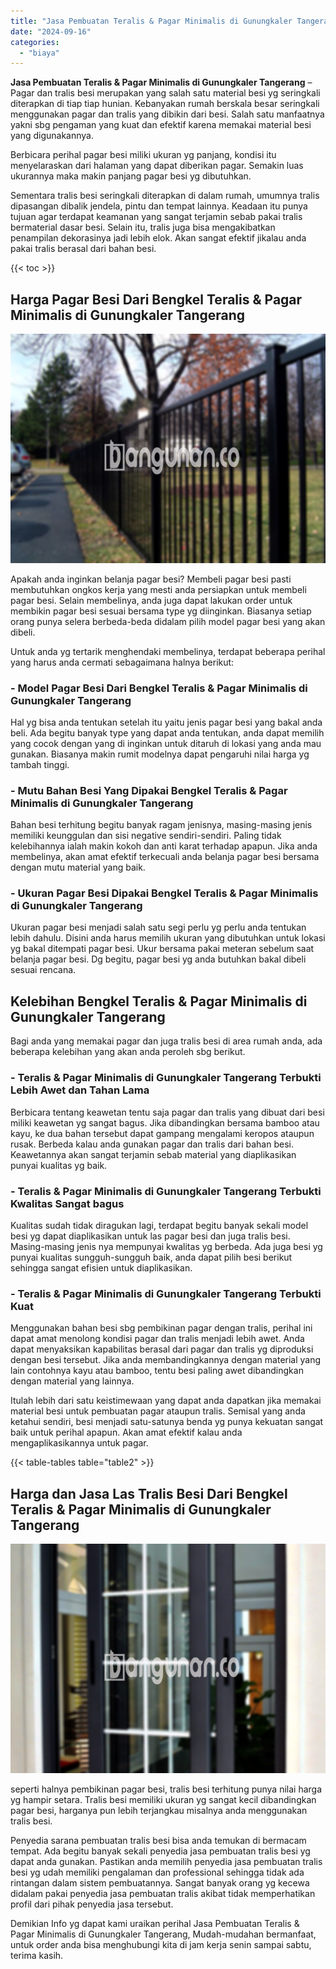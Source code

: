 ```yaml
---
title: "Jasa Pembuatan Teralis & Pagar Minimalis di Gunungkaler Tangerang"
date: "2024-09-16"
categories: 
  - "biaya"
---
```


**Jasa Pembuatan Teralis & Pagar Minimalis di Gunungkaler Tangerang** – Pagar dan tralis besi merupakan yang salah satu material besi yg seringkali diterapkan di tiap tiap hunian. Kebanyakan rumah berskala besar seringkali menggunakan pagar dan tralis yang dibikin dari besi. Salah satu manfaatnya yakni sbg pengaman yang kuat dan efektif karena memakai material besi yang digunakannya.

Berbicara perihal pagar besi miliki ukuran yg panjang, kondisi itu menyelaraskan dari halaman yang dapat diberikan pagar. Semakin luas ukurannya maka makin panjang pagar besi yg dibutuhkan.

Sementara tralis besi seringkali diterapkan di dalam rumah, umumnya tralis dipasangan dibalik jendela, pintu dan tempat lainnya. Keadaan itu punya tujuan agar terdapat keamanan yang sangat terjamin sebab pakai tralis bermaterial dasar besi. Selain itu, tralis juga bisa mengakibatkan penampilan dekorasinya jadi lebih elok. Akan sangat efektif jikalau anda pakai tralis berasal dari bahan besi.

{{< toc >}}

## Harga Pagar Besi Dari Bengkel Teralis & Pagar Minimalis di Gunungkaler Tangerang

![Jasa Pembuatan Teralis & Pagar Minimalis di Gunungkaler Tangerang](/images/pagar-minimalis-murah-50.png)

Apakah anda inginkan belanja pagar besi? Membeli pagar besi pasti membutuhkan ongkos kerja yang mesti anda persiapkan untuk membeli pagar besi. Selain membelinya, anda juga dapat lakukan order untuk membikin pagar besi sesuai bersama type yg diinginkan. Biasanya setiap orang punya selera berbeda-beda didalam pilih model pagar besi yang akan dibeli.

Untuk anda yg tertarik menghendaki membelinya, terdapat beberapa perihal yang harus anda cermati sebagaimana halnya berikut:
### \- Model Pagar Besi Dari Bengkel Teralis & Pagar Minimalis di Gunungkaler Tangerang

Hal yg bisa anda tentukan setelah itu yaitu jenis pagar besi yang bakal anda beli. Ada begitu banyak type yang dapat anda tentukan, anda dapat memilih yang cocok dengan yang di inginkan untuk ditaruh di lokasi yang anda mau gunakan. Biasanya makin rumit modelnya dapat pengaruhi nilai harga yg tambah tinggi.

### \- Mutu Bahan Besi Yang Dipakai Bengkel Teralis & Pagar Minimalis di Gunungkaler Tangerang

Bahan besi terhitung begitu banyak ragam jenisnya, masing-masing jenis memiliki keunggulan dan sisi negative sendiri-sendiri. Paling tidak kelebihannya ialah makin kokoh dan anti karat terhadap apapun. Jika anda membelinya, akan amat efektif terkecuali anda belanja pagar besi bersama dengan mutu material yang baik.

### \- Ukuran Pagar Besi Dipakai Bengkel Teralis & Pagar Minimalis di Gunungkaler Tangerang

Ukuran pagar besi menjadi salah satu segi perlu yg perlu anda tentukan lebih dahulu. Disini anda harus memilih ukuran yang dibutuhkan untuk lokasi yg bakal ditempati pagar besi. Ukur bersama pakai meteran sebelum saat belanja pagar besi. Dg begitu, pagar besi yg anda butuhkan bakal dibeli sesuai rencana.

## Kelebihan Bengkel Teralis & Pagar Minimalis di Gunungkaler Tangerang

Bagi anda yang memakai pagar dan juga tralis besi di area rumah anda, ada beberapa kelebihan yang akan anda peroleh sbg berikut.

### \- Teralis & Pagar Minimalis di Gunungkaler Tangerang Terbukti Lebih Awet dan Tahan Lama

Berbicara tentang keawetan tentu saja pagar dan tralis yang dibuat dari besi miliki keawetan yg sangat bagus. Jika dibandingkan bersama bamboo atau kayu, ke dua bahan tersebut dapat gampang mengalami keropos ataupun rusak. Berbeda kalau anda gunakan pagar dan tralis dari bahan besi. Keawetannya akan sangat terjamin sebab material yang diaplikasikan punyai kualitas yg baik.

### \- Teralis & Pagar Minimalis di Gunungkaler Tangerang Terbukti Kwalitas Sangat bagus

Kualitas sudah tidak diragukan lagi, terdapat begitu banyak sekali model besi yg dapat diaplikasikan untuk las pagar besi dan juga tralis besi. Masing-masing jenis nya mempunyai kwalitas yg berbeda. Ada juga besi yg punyai kualitas sungguh-sungguh baik, anda dapat pilih besi berikut sehingga sangat efisien untuk diaplikasikan.

### \- Teralis & Pagar Minimalis di Gunungkaler Tangerang Terbukti Kuat

Menggunakan bahan besi sbg pembikinan pagar dengan tralis, perihal ini dapat amat menolong kondisi pagar dan tralis menjadi lebih awet. Anda dapat menyaksikan kapabilitas berasal dari pagar dan tralis yg diproduksi dengan besi tersebut. Jika anda membandingkannya dengan material yang lain contohnya kayu atau bamboo, tentu besi paling awet dibandingkan dengan material yang lainnya.

Itulah lebih dari satu keistimewaan yang dapat anda dapatkan jika memakai material besi untuk pembuatan pagar ataupun tralis. Semisal yang anda ketahui sendiri, besi menjadi satu-satunya benda yg punya kekuatan sangat baik untuk perihal apapun. Akan amat efektif kalau anda mengaplikasikannya untuk pagar.

{{< table-tables table="table2" >}}

## Harga dan Jasa Las Tralis Besi Dari Bengkel Teralis & Pagar Minimalis di Gunungkaler Tangerang

![Jasa Pembuatan Teralis & Pagar Minimalis di Gunungkaler Tangerang](/images/teralis-minimalis-murah-39.png)

seperti halnya pembikinan pagar besi, tralis besi terhitung punya nilai harga yg hampir setara. Tralis besi memiliki ukuran yg sangat kecil dibandingkan pagar besi, harganya pun lebih terjangkau misalnya anda menggunakan tralis besi.

Penyedia sarana pembuatan tralis besi bisa anda temukan di bermacam tempat. Ada begitu banyak sekali penyedia jasa pembuatan tralis besi yg dapat anda gunakan. Pastikan anda memilih penyedia jasa pembuatan tralis besi yg udah memiliki pengalaman dan professional sehingga tidak ada rintangan dalam sistem pembuatannya. Sangat banyak orang yg kecewa didalam pakai penyedia jasa pembuatan tralis akibat tidak memperhatikan profil dari pihak penyedia jasa tersebut.

Demikian Info yg dapat kami uraikan perihal Jasa Pembuatan Teralis & Pagar Minimalis di Gunungkaler Tangerang, Mudah-mudahan bermanfaat, untuk order anda bisa menghubungi kita di jam kerja senin sampai sabtu, terima kasih.
